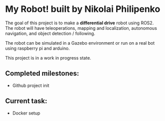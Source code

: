 # My Robot! built by Nikolai Philipenko
The goal of this project is to make a **differential drive** robot using ROS2. The robot will have teleoperations, mapping and localization, autonomous navigation, and object detection / following.

The robot can be simulated in a Gazebo environment or run on a real bot using raspberry pi and arduino.

This project is in a work in progress state.

## Completed milestones:
- Github project init

## Current task:
- Docker setup
